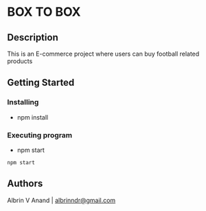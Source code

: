 # BOX TO BOX

## Description

This is an E-commerce project where users can buy football related products

## Getting Started

### Installing

* npm install

### Executing program

* npm start
```
npm start
```

## Authors

Albrin V Anand | 
albrinndr@gmail.com
